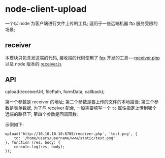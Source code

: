# node-client-upload
一个以 node 为客户端进行文件上传的工具; 适用于一些远端机器 ftp 服务受限的场景;

## receiver
本模块只包含发送端的代码, 接收端的代码使用了 [fex](http://fex.baidu.com/) 开发的工具---[receiver.php](https://github.com/fex-team/fis-command-release/blob/master/tools/receiver.php) 以及 node 版本的 [receiver.js](https://github.com/fex-team/receiver)

## API

upload(receiverUrl, filePath, formData, callback);

第一个参数是 receiver 的地址;
第二个参数是要上传的文件的本地路径;
第三个参数是表单数据, 为了与 receiver 配合, 一般需要填写一个 `to` 属性指定上传到哪个远端的路径下;
第四个参数是回调函数;

示例如下:

```
upload('http://10.10.10.10:8765/receiver.php', 'test.png', {
    to: '/home/users/username/www/static/test.png'
}, function (res, body) {
    console.log(res, body);
});
```

